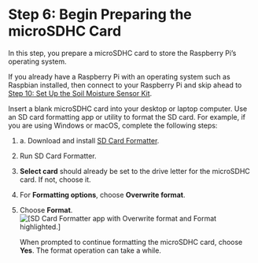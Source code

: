 # Step 6: Begin Preparing the microSDHC Card<a name="iot-plant-step6"></a>

In this step, you prepare a microSDHC card to store the Raspberry Pi’s operating system\.

If you already have a Raspberry Pi with an operating system such as Raspbian installed, then connect to your Raspberry Pi and skip ahead to [Step 10: Set Up the Soil Moisture Sensor Kit](iot-plant-step10.md)\.

Insert a blank microSDHC card into your desktop or laptop computer\. Use an SD card formatting app or utility to format the SD card\. For example, if you are using Windows or macOS, complete the following steps:

1. a\. Download and install [SD Card Formatter](https://www.sdcard.org/downloads/formatter_4/index.html)\.

1. Run SD Card Formatter\.

1. **Select card** should already be set to the drive letter for the microSDHC card\. If not, choose it\.

1. For **Formatting options**, choose **Overwrite format**\.

1. Choose **Format**\.  
![\[SD Card Formatter app with Overwrite format and
                  Format highlighted.\]](http://alpha-docs-aws.amazon.com/iot/latest/developerguide/images/sd-card-formatter.png)

   When prompted to continue formatting the microSDHC card, choose **Yes**\. The format operation can take a while\.